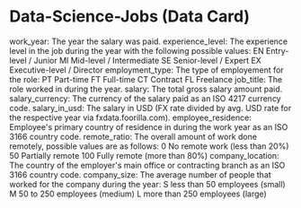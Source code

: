 # Data-Science-Jobs (Data Card)

work_year:	The year the salary was paid.
experience_level:	The experience level in the job during the year with the following possible values: EN Entry-level / Junior MI Mid-level / Intermediate SE Senior-level / Expert EX Executive-level / Director
employment_type:	The type of employement for the role: PT Part-time FT Full-time CT Contract FL Freelance
job_title:	The role worked in during the year.
salary:	The total gross salary amount paid.
salary_currency:	The currency of the salary paid as an ISO 4217 currency code.
salary_in_usd:	The salary in USD (FX rate divided by avg. USD rate for the respective year via fxdata.foorilla.com).
employee_residence:	Employee's primary country of residence in during the work year as an ISO 3166 country code.
remote_ratio:	The overall amount of work done remotely, possible values are as follows: 0 No remote work (less than 20%) 50 Partially remote 100 Fully remote (more than 80%)
company_location:	The country of the employer's main office or contracting branch as an ISO 3166 country code.
company_size:	The average number of people that worked for the company during the year: S less than 50 employees (small) M 50 to 250 employees (medium) L more than 250 employees (large)
